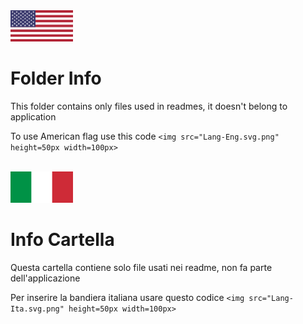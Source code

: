 <img src="Lang-Eng.svg.png" height=50px width=100px>

<h1>Folder Info</h1>
<p>This folder contains only files used in readmes, it doesn't belong to application</p>
<p>To use American flag use this code <code>&ltimg src="Lang-Eng.svg.png" height=50px width=100px&gt</code></p>
<p>
<br>
<img src="Lang-Ita.svg.png" height=50px width=100px>
<h1>Info Cartella</h1>
<p>Questa cartella contiene solo file usati nei readme, non fa parte dell'applicazione</p>
<p>Per inserire la bandiera italiana usare questo codice <code>&ltimg src="Lang-Ita.svg.png" height=50px width=100px&gt
</code></p>
